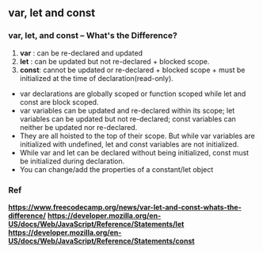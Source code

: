 ## var, let and const
### var, let, and const – What's the Difference?
1. **var** :   can be re-declared and updated
2. **let** :  can be updated but not re-declared + blocked scope.
3. **const**:   cannot be updated or re-declared + blocked scope + must be initialized at the time of declaration(read-only).



- var declarations are globally scoped or function scoped while let and const are block scoped.
- var variables can be updated and re-declared within its scope; let variables can be updated but not re-declared; const variables can neither be updated nor re-declared.
- They are all hoisted to the top of their scope. But while var variables are initialized with undefined, let and const variables are not initialized.
- While var and let can be declared without being initialized, const must be initialized during declaration.
- You can change/add the properties of a constant/let object


### Ref
**https://www.freecodecamp.org/news/var-let-and-const-whats-the-difference/**
**https://developer.mozilla.org/en-US/docs/Web/JavaScript/Reference/Statements/let**
**https://developer.mozilla.org/en-US/docs/Web/JavaScript/Reference/Statements/const**
